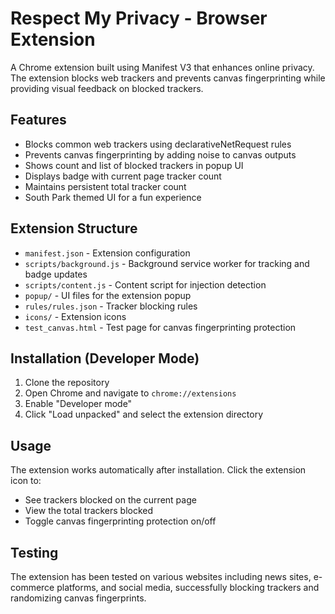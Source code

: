 # Respect My Privacy - Browser Extension

A Chrome extension built using Manifest V3 that enhances online privacy. The extension blocks web trackers and prevents canvas fingerprinting while providing visual feedback on blocked trackers.

## Features

- Blocks common web trackers using declarativeNetRequest rules
- Prevents canvas fingerprinting by adding noise to canvas outputs
- Shows count and list of blocked trackers in popup UI
- Displays badge with current page tracker count
- Maintains persistent total tracker count
- South Park themed UI for a fun experience

## Extension Structure

- `manifest.json` - Extension configuration
- `scripts/background.js` - Background service worker for tracking and badge updates
- `scripts/content.js` - Content script for injection detection
- `popup/` - UI files for the extension popup
- `rules/rules.json` - Tracker blocking rules
- `icons/` - Extension icons
- `test_canvas.html` - Test page for canvas fingerprinting protection

## Installation (Developer Mode)

1. Clone the repository
2. Open Chrome and navigate to `chrome://extensions`
3. Enable "Developer mode"
4. Click "Load unpacked" and select the extension directory

## Usage

The extension works automatically after installation. Click the extension icon to:
- See trackers blocked on the current page
- View the total trackers blocked
- Toggle canvas fingerprinting protection on/off

## Testing

The extension has been tested on various websites including news sites, e-commerce platforms, and social media, successfully blocking trackers and randomizing canvas fingerprints.
